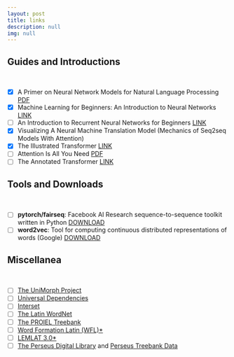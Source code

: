 ```yaml
---
layout: post
title: links
description: null
img: null
---
```


## Guides and Introductions 
<br>

- [x] A Primer on Neural Network Models for Natural Language Processing [PDF](https://u.cs.biu.ac.il/~yogo/nnlp.pdf)
- [x] Machine Learning for Beginners: An Introduction to Neural Networks [LINK](https://victorzhou.com/blog/intro-to-neural-networks/)
- [ ] An Introduction to Recurrent Neural Networks for Beginners [LINK](https://victorzhou.com/blog/intro-to-rnns/)
- [x] Visualizing A Neural Machine Translation Model (Mechanics of Seq2seq Models With Attention)
- [x] The Illustrated Transformer [LINK](https://jalammar.github.io/illustrated-transformer/)
- [ ] Attention Is All You Need [PDF](https://arxiv.org/abs/1706.03762)
- [ ] The Annotated Transformer [LINK](https://nlp.seas.harvard.edu/2018/04/03/attention.html)

## Tools and Downloads
<br>

- [ ] **pytorch/fairseq**: Facebook AI Research sequence-to-sequence toolkit written in Python [DOWNLOAD](https://github.com/pytorch/fairseq)
- [ ] **word2vec**: Tool for computing continuous distributed representations of words (Google) [DOWNLOAD](https://code.google.com/archive/p/word2vec/)

## Miscellanea
<br>

- [ ] [The UniMorph Project](https://unimorph.org/)
- [ ] [Universal Dependencies](https://universaldependencies.org/)
- [ ] [Interset](https://ufal.mff.cuni.cz/interset)
- [ ] [The Latin WordNet](https://latinwordnet.exeter.ac.uk/)
- [ ] [The PROIEL Treebank](https://proiel.github.io/)
- [ ] [Word Formation Latin (WFL)*](https://progetti.unicatt.it/progetti-milan-wfl-home)
- [ ] [LEMLAT 3.0*](https://www.lemlat3.eu/)
- [ ] [The Perseus Digital Library](https://www.perseus.tufts.edu/hopper/) and [Perseus Treebank Data](https://github.com/PerseusDL/treebank_data)
